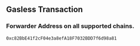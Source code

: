## Gasless Transaction

### Forwarder Address on all supported chains.
```
0xc82BbE41f2cF04e3a8efA18F7032BDD7f6d98a81
```

